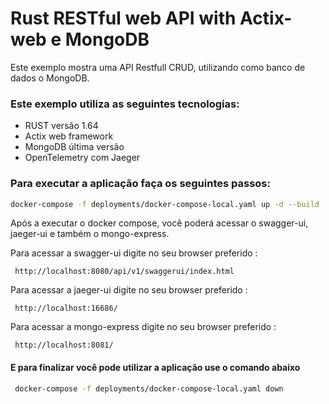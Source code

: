 # Rust RESTful web API with Actix-web e MongoDB

Este exemplo mostra uma API Restfull CRUD, utilizando como banco de dados o MongoDB.

### Este exemplo utiliza as seguintes tecnologias:
- RUST versão 1.64
- Actix web framework
- MongoDB última versão
- OpenTelemetry com Jaeger

### Para executar a aplicação faça os seguintes passos:

```bash
docker-compose -f deployments/docker-compose-local.yaml up -d --build
```

Após a executar o docker compose, você poderá acessar o swagger-ui, jaeger-ui e também o mongo-express.

Para acessar a swagger-ui digite no seu browser preferido :
```http request
 http://localhost:8080/api/v1/swaggerui/index.html
```

Para acessar a jaeger-ui digite no seu browser preferido :
```http request
 http://localhost:16686/
```

Para acessar a mongo-express digite no seu browser preferido :
```http request
 http://localhost:8081/
```

#### E para finalizar você pode utilizar a aplicação  use o comando abaixo
```bash
 docker-compose -f deployments/docker-compose-local.yaml down
```
